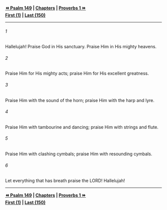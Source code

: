   
**[⏪ Psalm 149](./Psalm%20149.md) | [Chapters](./_index.md) | [Proverbs 1 ⏩](../44.20%20Proverbs/Proverbs%201.md)**  
**[First (1)](./Psalm%201.md) | [Last (150)](Psalm%20150.md)**  
  
---  
  
###### 1  
Hallelujah! Praise God in His sanctuary. Praise Him in His mighty heavens.  
  
###### 2  
Praise Him for His mighty acts; praise Him for His excellent greatness.  
  
###### 3  
Praise Him with the sound of the horn; praise Him with the harp and lyre.  
  
###### 4  
Praise Him with tambourine and dancing; praise Him with strings and flute.  
  
###### 5  
Praise Him with clashing cymbals; praise Him with resounding cymbals.  
  
###### 6  
Let everything that has breath praise the LORD! Hallelujah!  
  
  
---  
  
**[⏪ Psalm 149](./Psalm%20149.md) | [Chapters](./_index.md) | [Proverbs 1 ⏩](../44.20%20Proverbs/Proverbs%201.md)**  
**[First (1)](./Psalm%201.md) | [Last (150)](Psalm%20150.md)**  
  
